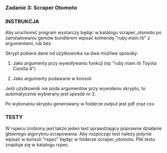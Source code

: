 ### Zadanie 3: Scraper Otomoto

### INSTRUKCJA

Aby uruchomić program wystarczy będąc w katalogu scraper_otomoto po zainstalowaniu gemów bundlerem wpisać komendę "ruby main.rb" z argumentami, lub bez.

Skrypt pobiera dane od użytkownika na dwa możliwe sposoby:

1) Jako argumenty przy wywoływaniu funkcji (np "ruby main.rb Toyota Corolla 4")

2) Jako argumenty podawane w konsoli

Jeśli użytkownik nie poda argumentów przy wywołaniu skryptu, to automatycznie wybierany jest sposób nr 2.

Po wykonaniu skryptu generowany w folderze output jest pdf oraz csv.


### TESTY

W rspecu zrobiony jest także jeden test sprawdzający poprawne działanie głównego algorytmu scrapowania.
Aby rozpocząć test należy jedynie wpisać w konsoli "rspec" będąc w folderze scraper_otomoto. Plik testu znajduje się w katalogu rspec.
